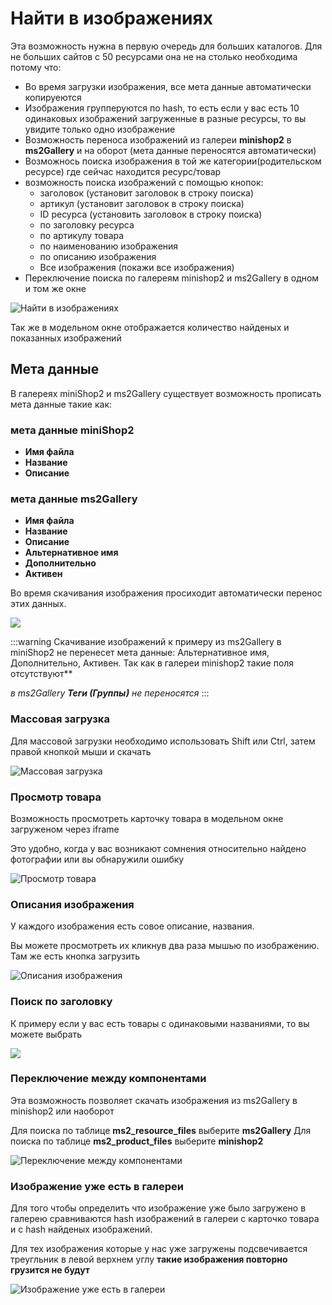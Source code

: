# Найти в изображениях

Эта возможность нужна в первую очередь для больших каталогов. Для не больших сайтов с 50 ресурсами она не на столько необходима потому что:

* Во время загрузки изображения, все мета данные автоматически копируеются
* Изображения групперуются по hash, то есть если у вас есть 10 одинаковых изображений загруженные в разные ресурсы, то вы увидите только одно изображение
* Возможность переноса изображений из галереи **minishop2** в **ms2Gallery** и на оборот (мета данные переносятся автоматически)
* Возможнось поиска изображения в той же категории(родительском ресурсе) где сейчас находится ресурс/товар
* возможность поиска изображений с помощью кнопок:
  * заголовок (установит заголовок в строку поиска)
  * артикул (установит заголовок в строку поиска)
  * ID ресурса (установить заголовок в строку поиска)
  * по заголовку ресурса
  * по артикулу товара
  * по наименованию изображения
  * по описанию изображения
  * Все изображения (покажи все изображения)
* Переключение поиска по галереям minishop2 и ms2Gallery в одном и том же окне

![Найти в изображениях](https://file.modx.pro/files/2/1/7/217801fe65e72e8a9e371586e836ceef.png)

Так же в модельном окне отображается количество найденых и показанных изображений

## Мета данные

В галереях miniShop2 и ms2Gallery существует возможность прописать мета данные такие как:

### мета данные miniShop2

* **Имя файла**
* **Название**
* **Описание**

### мета данные ms2Gallery

* **Имя файла**
* **Название**
* **Описание**
* **Альтернативное имя**
* **Дополнительно**
* **Активен**

Во время скачивания изображения просиходит автоматически перенос этих данных.

![](https://file.modx.pro/files/c/2/2/c222cd3b7b1f539d8e99264a1cf077f4.png)

:::warning
Скачивание изображений к примеру из ms2Gallery в miniShop2 не перенесет мета данные: Альтернативное имя, Дополнительно, Активен. Так как в галереи minishop2 такие поля отсутствуют**

*в ms2Gallery **Теги (Группы)**  не переносятся*
:::

### Массовая загрузка

Для массовой загрузки необходимо использовать Shift или Ctrl, затем правой кнопкой мыши и скачать

![Массовая загрузка](https://file.modx.pro/files/c/5/d/c5d820c7ca62135b0b58c6b981cd8942.png)

### Просмотр товара

Возможность просмотреть карточку товара в модельном окне загруженом через iframe

Это удобно, когда у вас возникают сомнения относительно найдено фотографии или вы обнаружили ошибку

![Просмотр товара](https://file.modx.pro/files/4/9/c/49c48323d2dbd5acf6abb595194df592.png)

### Описания изображения

У каждого изображения есть совое описание, названия.

Вы можете просмотреть их кликнув два раза мышью по изображению. Там же есть кнопка загрузить

![Описания изображения](https://file.modx.pro/files/1/b/0/1b0c0dba3fc5459129b795a91ec8bde2.png)

### Поиск по заголовку

К примеру если у вас есть товары с одинаковыми названиями, то вы можете выбрать

![](https://file.modx.pro/files/4/9/c/49c3567e509ac7f3f158c39f60e3c1b8.pn)

### Переключение между компонентами

Эта возможность позволяет скачать изображения из ms2Gallery в minishop2 или наоборот

Для поиска по таблице **ms2_resource_files** выберите **ms2Gallery**
Для поиска по таблице **ms2_product_files** выберите **minishop2**

![Переключение между компонентами](https://file.modx.pro/files/c/1/e/c1e55de955d2ec8f4ee517c7d8d7c4bc.pn)

### Изображение уже есть в галереи

Для того чтобы определить что изображение уже было загружено в галерею сравниваются hash изображений в галереи с карточко товара и с hash найденых изображений.

Для тех изображения которые у нас уже загружены подсвечивается треугльник в левой верхнем углу **такие изображения повторно грузится не будут**

![Изображение уже есть в галереи](https://file.modx.pro/files/6/b/9/6b9acf9772dd2dd967275e39984824f0.png)
